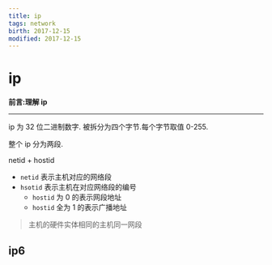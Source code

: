 ```yaml
---
title: ip    
tags: network      
birth: 2017-12-15      
modified: 2017-12-15      
---
```


ip
===
**前言:理解 ip**

---

ip 为 32 位二进制数字.
被拆分为四个字节.每个字节取值 0-255.

整个 ip 分为两段.

netid + hostid

* `netid` 表示主机对应的网络段
* `hsotid` 表示主机在对应网络段的编号
    * `hostid` 为 0 的表示网段地址
    * `hostid` 全为 1  的表示广播地址
> 主机的硬件实体相同的主机同一网段






## ip6
